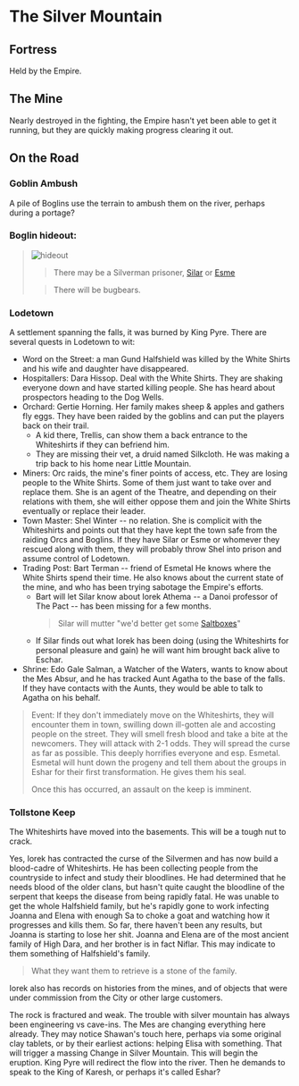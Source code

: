 # The Silver Mountain

## Fortress
Held by the Empire.

## The Mine

Nearly destroyed in the fighting, the Empire hasn't yet been able to get it running, but they are quickly making progress clearing it out.

## On the Road

### Goblin Ambush

A pile of Boglins use the terrain to ambush them on the river, perhaps during a portage?

### Boglin hideout: 

> ![hideout](/goblin_cave.png)
> > There may be a Silverman prisoner, [Silar](/p/silar) or [Esme](/p/esme)
>
> > There will be bugbears.

### Lodetown

A settlement spanning the falls, it was burned by King Pyre. There are several quests in Lodetown to wit:
 * Word on the Street: a man Gund Halfshield was killed by the White Shirts and his wife and daughter have disappeared.
 * Hospitallers: Dara Hissop. Deal with the White Shirts. They are shaking everyone down and have started killing people. She has heard about prospectors heading to the Dog Wells.
 * Orchard: Gertie Horning. Her family makes sheep & apples and gathers fly eggs. They have been raided by the goblins and can put the players back on their trail. 
    + A kid there, Trellis, can show them a back entrance to the Whiteshirts if they can befriend him.
    + They are missing their vet, a druid named Silkcloth. He was making a trip back to his home near Little Mountain.
 * Miners: Orc raids, the mine's finer points of access, etc. They are losing people to the White Shirts. Some of them just want to take over and replace them. She is an agent of the Theatre, and depending on their relations with them, she will either oppose them and join the White Shirts eventually or replace their leader.
 * Town Master: Shel Winter -- no relation. She is complicit with the Whiteshirts and points out that they have kept the town safe from the raiding Orcs and Boglins. If they have Silar or Esme or whomever they rescued along with them, they will probably throw Shel into prison and assume control of Lodetown.
 * Trading Post: Bart Terman -- friend of Esmetal He knows where the White Shirts spend their time. He also knows about the current state of the mine, and who has been trying sabotage the Empire's efforts.
    + Bart will let Silar know about Iorek Athema -- a Danoi professor of The Pact -- has been missing for a few months.
        > Silar will mutter "we'd better get some [Saltboxes](#saltboxes "dispel magic scrolls")"
    + If Silar finds out what Iorek has been doing (using the Whiteshirts for personal pleasure and gain) he will want him brought back alive to Eschar.
 * Shrine: Edo Gale Salman, a Watcher of the Waters, wants to know about the Mes Absur, and he has tracked Aunt Agatha to the base of the falls. If they have contacts with the Aunts, they would be able to talk to Agatha on his behalf.

 > Event:
 > If they don't immediately move on the Whiteshirts, they will encounter them in town, swilling down ill-gotten ale and accosting people on the street. They will smell fresh blood and take a bite at the newcomers. They will attack with 2-1 odds. They will spread the curse as far as possible. This deeply horrifies everyone and esp. Esmetal. Esmetal will hunt down the progeny and tell them about the groups in Eshar for their first transformation. He gives them his seal. 
 >
 > Once this has occurred, an assault on the keep is imminent. 

 ### Tollstone Keep
 The Whiteshirts have moved into the basements. This will be a tough nut to crack.

Yes, Iorek has contracted the curse of the Silvermen and has now build a blood-cadre of Whiteshirts. He has been collecting people from the countryside to infect and study their bloodlines. He had determined that he needs blood of the older clans, but hasn't quite caught the bloodline of the serpent that keeps the disease from being rapidly fatal. He was unable to get the whole Halfshield family, but he's rapidly gone to work infecting Joanna and Elena with enough Sa to choke a goat and watching how it progresses and kills them. So far, there haven't been any results, but Joanna is starting to lose her shit. Joanna and Elena are of the most ancient family of High Dara, and her brother is in fact Niflar. This may indicate to them something of Halfshield's family.

> What they want them to retrieve is a stone of the family. 

Iorek also has records on histories from the mines, and of objects that were under commission from the City or other large customers.

The rock is fractured and weak. The trouble with silver mountain has always been engineering vs cave-ins. The Mes are changing everything here already. They may notice Shawan's touch here, perhaps via some original clay tablets, or by their earliest actions: helping Elisa with something. That will trigger a massing Change in Silver Mountain. This will begin the eruption. King Pyre will redirect the flow into the river. Then he demands to speak to the King of Karesh, or perhaps it's called Eshar?